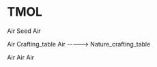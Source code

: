 # TMOL


Air Seed Air

Air Crafting_table Air   ----->    Nature_crafting_table

Air Air Air                    
